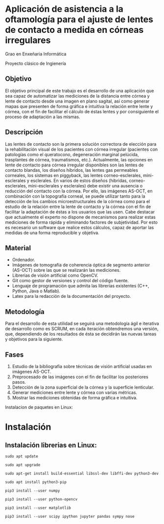 # Aplicación de asistencia a la oftamología para el ajuste de lentes de contacto a medida en córneas irregulares

Grao en Enxeñaria Informática

Proyecto clásico de Ingienería

## Objetivo

El objetivo principal de este trabajo es el desarrollo de una aplicación que sea capaz de automatizar las mediciones de la distancia entre córnea y lente de contacto desde una imagen en plano sagital, así como generar mapas que presenten de forma gráfica e intuitiva la relación entre lente y córnea, con el fin de facilitar el cálculo de éstas lentes y por consiguiente el proceso de adaptación a las mismas.

## Descripción

Las lentes de contacto son la primera solución correctora de elección para la rehabilitación visual de los pacientes con córnea irregular (pacientes con patologías como el queratocono, degeneración marginal pelúcida, trasplantes de córnea, traumatismos, etc.).
Actualmente, las opciones en lente de contacto para córnea irregular disponibles son las lentes de contacto blandas, los diseños híbridos, las lentes gas permeables corneales, los sistemas en piggyback, las lentes corneo-esclerales, mini-esclerales y esclerales. 
En varios de estos diseños (hibridas, corneo-esclerales, mini-esclerales y esclerales) debe existir una ausencia o reducción del contacto con la córnea. Por ello, las imágenes AS-OCT, en combinación con la topografía corneal, se puede utilizar tanto para la detección de los cambios microestructurales de la córnea como para el estudio de la relación entre la lente de contacto y la córnea con el fin de facilitar la adaptación de éstas a los usuarios que las usen. 
Cabe destacar que actualmente el experto no dispone de mecanismos para realizar estas mediciones de forma rápida y eliminando factores de subjetividad. Por esto es necesario un software que realice estos cálculos, capaz de aportar las medidas de una forma reproducible y objetiva.

## Material

- Ordenador. 
- Imágenes de tomografía de coherencia óptica de segmento anterior (AS-OCT) sobre las que se realizarán las mediciones. 
- Librerias de visión artificial como OpenCV. 
- Git como gestor de versiones y control del código fuente. 
- Lenguaje de programación que admita las librerias existentes (C++, Python, Java o Matlab). 
- Latex para la redacción de la documentación del proyecto.

## Metodología

Para el desarrollo de esta utilidad se seguirá una metodología ágil e iterativa de desarrollo como es SCRUM, en cada iteración obtendremos una versión, que, dependiendo de los resultados de ésta se decidirán las nuevas tareas y objetivos para la siguiente.

## Fases

1. Estudio de la bibliografia sobre técnicas de visión artificial usadas en imágenes AS-OCT. 
2. Preprocesado de las imágenes con el fin de facilitar los posteriores pasos. 
3. Detección de la zona superficial de la córnea y la superficie lenticular. 
4. Generar mediciones entre lente y córnea con varias métricas. 
5. Mostrar las mediciones obtenidas de forma gráfica e intuitiva.


Instalacion de paquetes en Linux:

# Instalación
## Instalación librerias en Linux:
`sudo apt update`

`sudo apt upgrade`

`sudo apt-get install build-essential libssl-dev libffi-dev python3-dev`

`sudo apt install python3-pip`

`pip3 install --user numpy`

`pip3 install --user python-opencv`

`pip3 install --user matplotlib`

`pip3 install --user scipy ipython jupyter pandas sympy nose`

